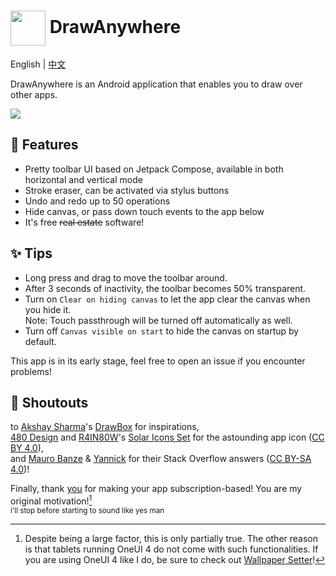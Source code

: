 # <image src="SVG Icon/pen-new-square-original.svg" style="width: 2em; height: 2em; vertical-align: middle;" /> DrawAnywhere

English | [中文](README-zh-CN.md)

DrawAnywhere is an Android application that enables you to draw over other apps.

![](docs/title.png)

## 🎨 Features
- Pretty toolbar UI based on Jetpack Compose, available in both horizontal and vertical mode
- Stroke eraser, can be activated via stylus buttons
- Undo and redo up to 50 operations
- Hide canvas, or pass down touch events to the app below
- It's free ~~real estate~~ software!

## ✨ Tips
- Long press and drag to move the toolbar around.
- After 3 seconds of inactivity, the toolbar becomes 50% transparent.
- Turn on `Clear on hiding canvas` to let the app clear the canvas when you hide it.<br>
Note: Touch passthrough will be turned off automatically as well.
- Turn off `Canvas visible on start` to hide the canvas on startup by default.

This app is in its early stage, feel free to open an issue if you encounter problems!

## 💌 Shoutouts
to [Akshay Sharma](https://github.com/akshay2211)'s [DrawBox](https://github.com/akshay2211/DrawBox) for inspirations,<br>
[480 Design](https://www.figma.com/@480design) and [R4IN80W](https://www.figma.com/@voidrainbow)'s [Solar Icons Set](https://www.figma.com/community/file/1166831539721848736/solar-icons-set) for the astounding app icon ([CC BY 4.0](SVG%20Icon/LICENSE.md)),<br>
and [Mauro Banze](https://stackoverflow.com/a/66958772) & [Yannick](https://stackoverflow.com/a/65760080) for their Stack Overflow answers ([CC BY-SA 4.0](app/src/main/java/com/shezik/drawanywhere/CustomLifecycleOwner.kt#L3))!

Finally, thank [you](https://play.google.com/store/apps/details?id=com.kts.draw) for making your app subscription-based! You are my original motivation![^1]<br>
<sub>i'll stop before starting to sound like yes man</sub>

[^1]: Despite being a large factor, this is only partially true. The other reason is that tablets running OneUI 4 do not come with such functionalities. If you are using OneUI 4 like I do, be sure to check out [Wallpaper Setter](https://github.com/shezik/WallpaperSetter)!

